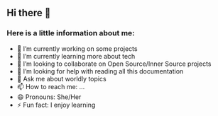 ## Hi there 👋

### Here is a little information about me:

- 🔭 I’m currently working on some projects
- 🌱 I’m currently learning more about tech
- 👯 I’m looking to collaborate on Open Source/Inner Source projects
- 🤔 I’m looking for help with reading all this documentation
- 💬 Ask me about worldly topics
- 📫 How to reach me: ...
- 😄 Pronouns: She/Her
- ⚡ Fun fact: I enjoy learning
